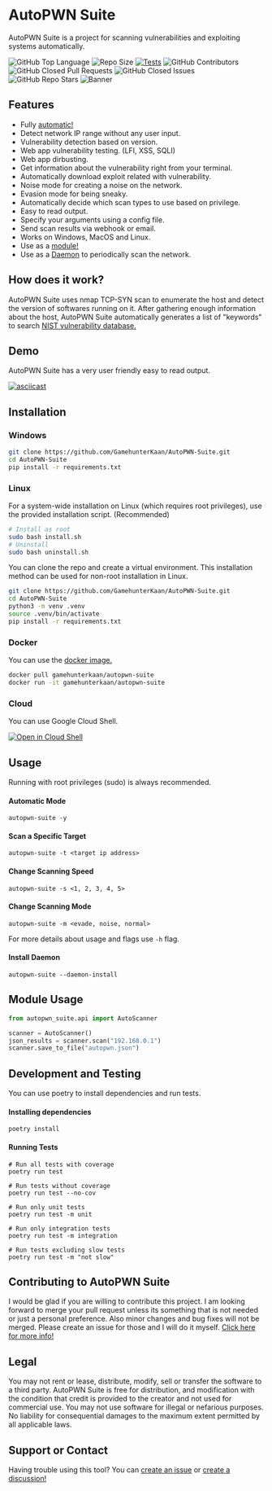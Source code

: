 # AutoPWN Suite

AutoPWN Suite is a project for scanning vulnerabilities and exploiting systems automatically.

![GitHub Top Language](https://img.shields.io/github/languages/top/GamehunterKaan/AutoPWN-Suite)
![Repo Size](https://img.shields.io/github/repo-size/GamehunterKaan/AutoPWN-Suite)
[![Tests](https://github.com/GamehunterKaan/AutoPWN-Suite/actions/workflows/tests.yml/badge.svg)](https://github.com/GamehunterKaan/AutoPWN-Suite/actions/workflows/tests.yml)
![GitHub Contributors](https://img.shields.io/github/contributors/GamehunterKaan/AutoPWN-Suite)
![GitHub Closed Pull Requests](https://img.shields.io/github/issues-pr-closed/GamehunterKaan/AutoPWN-Suite)
![GitHub Closed Issues](https://img.shields.io/github/issues-closed-raw/GamehunterKaan/AutoPWN-Suite)
![GitHub Repo Stars](https://img.shields.io/github/stars/GamehunterKaan/AutoPWN-Suite?style=social)
![Banner](https://raw.githubusercontent.com/GamehunterKaan/AutoPWN-Suite/main/images/banner.png)


## Features
- Fully [automatic!](#usage)
- Detect network IP range without any user input. 
- Vulnerability detection based on version.
- Web app vulnerability testing. (LFI, XSS, SQLI)
- Web app dirbusting.
- Get information about the vulnerability right from your terminal.
- Automatically download exploit related with vulnerability.
- Noise mode for creating a noise on the network.
- Evasion mode for being sneaky.
- Automatically decide which scan types to use based on privilege.
- Easy to read output.
- Specify your arguments using a config file.
- Send scan results via webhook or email.
- Works on Windows, MacOS and Linux.
- Use as a [module!](#module-usage)
- Use as a [Daemon](#install-daemon) to periodically scan the network.


## How does it work?

AutoPWN Suite uses nmap TCP-SYN scan to enumerate the host and detect the version of softwares running on it. After gathering enough information about the host, AutoPWN Suite automatically generates a list of "keywords" to search [NIST vulnerability database.](https://www.nist.gov/)


## Demo

AutoPWN Suite has a very user friendly easy to read output.

[![asciicast](https://asciinema.org/a/509345.svg)](https://asciinema.org/a/509345)


## Installation

### Windows
```bash
git clone https://github.com/GamehunterKaan/AutoPWN-Suite.git
cd AutoPWN-Suite
pip install -r requirements.txt
```

### Linux
For a system-wide installation on Linux (which requires root privileges), use the provided installation script. (Recommended)
```bash
# Install as root
sudo bash install.sh
# Uninstall
sudo bash uninstall.sh
```

You can clone the repo and create a virtual environment. This installation method can be used for non-root installation in Linux.
```bash
git clone https://github.com/GamehunterKaan/AutoPWN-Suite.git
cd AutoPWN-Suite
python3 -m venv .venv
source .venv/bin/activate
pip install -r requirements.txt
```


### Docker
You can use the [docker image.](https://github.com/GamehunterKaan/AutoPWN-Suite/pull/42)
```bash
docker pull gamehunterkaan/autopwn-suite
docker run -it gamehunterkaan/autopwn-suite
```

### Cloud
You can use Google Cloud Shell.

[![Open in Cloud Shell](https://gstatic.com/cloudssh/images/open-btn.svg)](https://shell.cloud.google.com/cloudshell/editor?cloudshell_git_repo=https://github.com/GamehunterKaan/AutoPWN-Suite.git)


## Usage

Running with root privileges (sudo) is always recommended.

#### Automatic Mode

```console
autopwn-suite -y
```

#### Scan a Specific Target

```console
autopwn-suite -t <target ip address>
```

#### Change Scanning Speed

```console
autopwn-suite -s <1, 2, 3, 4, 5>
```

#### Change Scanning Mode

```console
autopwn-suite -m <evade, noise, normal>
```

For more details about usage and flags use `-h` flag.

#### Install Daemon
```console
autopwn-suite --daemon-install
```

## Module Usage

```python
from autopwn_suite.api import AutoScanner

scanner = AutoScanner()
json_results = scanner.scan("192.168.0.1")
scanner.save_to_file("autopwn.json")
```



## Development and Testing

You can use poetry to install dependencies and run tests.

#### Installing dependencies
```console
poetry install
```

#### Running Tests
```console
# Run all tests with coverage
poetry run test

# Run tests without coverage
poetry run test --no-cov

# Run only unit tests
poetry run test -m unit

# Run only integration tests
poetry run test -m integration

# Run tests excluding slow tests
poetry run test -m "not slow"
```

## Contributing to AutoPWN Suite

I would be glad if you are willing to contribute this project. I am looking forward to merge your pull request unless its something that is not needed or just a personal preference. Also minor changes and bug fixes will not be merged. Please create an issue for those and I will do it myself. [Click here for more info!](https://github.com/GamehunterKaan/AutoPWN-Suite/blob/main/.github/CONTRIBUTING.md)


## Legal

You may not rent or lease, distribute, modify, sell or transfer the software to a third party. AutoPWN Suite is free for distribution, and modification with the condition that credit is provided to the creator and not used for commercial use. You may not use software for illegal or nefarious purposes. No liability for consequential damages to the maximum extent permitted by all applicable laws.


## Support or Contact

Having trouble using this tool? You can [create an issue](https://github.com/GamehunterKaan/AutoPWN-Suite/issues/new/choose) or [create a discussion!](https://github.com/GamehunterKaan/AutoPWN-Suite/discussions)

